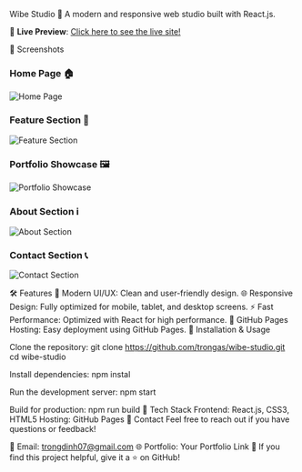 Wibe Studio
🎨 A modern and responsive web studio built with React.js.

🔗 **Live Preview**: [Click here to see the live site!](https://trongas.github.io/wibe-studio/)

📸 Screenshots
### Home Page 🏠
![Home Page](https://github.com/user-attachments/assets/6b97ae4a-29cf-4da4-a345-ac3c09a426ad)

### Feature Section 🚀
![Feature Section](https://github.com/user-attachments/assets/38d7942e-e313-4012-bc61-f75969a39d0f)

### Portfolio Showcase 🖼️
![Portfolio Showcase](https://github.com/user-attachments/assets/7ef5624a-f173-43b4-ae06-df195dc1d175)

### About Section ℹ️
![About Section](https://github.com/user-attachments/assets/3bdd5437-53d5-47f0-892b-12d91c7be3d8)

### Contact Section 📞
![Contact Section](https://github.com/user-attachments/assets/63361328-29c0-43cd-a1e4-b6662c9a4aeb)


🛠️ Features
🎨 Modern UI/UX: Clean and user-friendly design.
🌐 Responsive Design: Fully optimized for mobile, tablet, and desktop screens.
⚡ Fast Performance: Optimized with React for high performance.
💾 GitHub Pages Hosting: Easy deployment using GitHub Pages.
🚀 Installation & Usage

Clone the repository:
git clone https://github.com/trongas/wibe-studio.git
cd wibe-studio

Install dependencies:
npm instal

Run the development server:
npm start

Build for production:
npm run build
🌟 Tech Stack
Frontend: React.js, CSS3, HTML5
Hosting: GitHub Pages
📧 Contact
Feel free to reach out if you have questions or feedback!

📩 Email: trongdinh07@gmail.com
🌐 Portfolio: Your Portfolio Link
🌟 If you find this project helpful, give it a ⭐ on GitHub!

